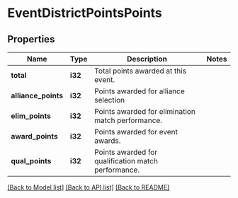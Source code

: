 # EventDistrictPointsPoints

## Properties

Name | Type | Description | Notes
------------ | ------------- | ------------- | -------------
**total** | **i32** | Total points awarded at this event. | 
**alliance_points** | **i32** | Points awarded for alliance selection | 
**elim_points** | **i32** | Points awarded for elimination match performance. | 
**award_points** | **i32** | Points awarded for event awards. | 
**qual_points** | **i32** | Points awarded for qualification match performance. | 

[[Back to Model list]](../README.md#documentation-for-models) [[Back to API list]](../README.md#documentation-for-api-endpoints) [[Back to README]](../README.md)


